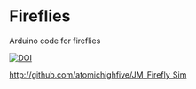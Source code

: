 # Fireflies
Arduino code for fireflies

<a href="https://zenodo.org/badge/latestdoi/88143966"><img src="https://zenodo.org/badge/88143966.svg" 
alt="DOI"></a>

http://github.com/atomichighfive/JM_Firefly_Sim

